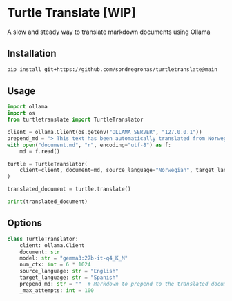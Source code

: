 # Turtle Translate [WIP]

A slow and steady way to translate markdown documents using Ollama

## Installation

```bash
pip install git+https://github.com/sondregronas/turtletranslate@main
```

## Usage

```python
import ollama
import os
from turtletranslate import TurtleTranslator

client = ollama.Client(os.getenv("OLLAMA_SERVER", "127.0.0.1"))
prepend_md = "> This text has been automatically translated from Norwegian to English using Ollama!\n\n"
with open("document.md", "r", encoding="utf-8") as f:
    md = f.read()

turtle = TurtleTranslator(
    client=client, document=md, source_language="Norwegian", target_language="English", prepend_md=prepend_md
)

translated_document = turtle.translate()

print(translated_document)
```

## Options

```python
class TurtleTranslator:
    client: ollama.Client
    document: str
    model: str = "gemma3:27b-it-q4_K_M"
    num_ctx: int = 6 * 1024
    source_language: str = "English"
    target_language: str = "Spanish"
    prepend_md: str = ""  # Markdown to prepend to the translated document (i.e. "> NOTE: This is a machine generated translation.")
    _max_attempts: int = 100
```